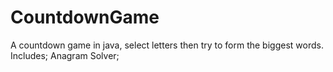 CountdownGame
=============

A countdown game in java, select letters then try to form the biggest words. Includes; Anagram Solver;